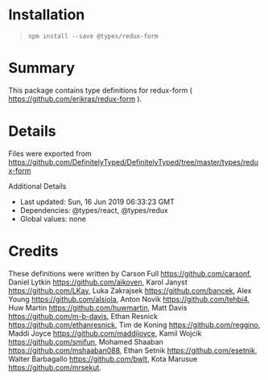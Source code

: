 # Installation
> `npm install --save @types/redux-form`

# Summary
This package contains type definitions for redux-form ( https://github.com/erikras/redux-form ).

# Details
Files were exported from https://github.com/DefinitelyTyped/DefinitelyTyped/tree/master/types/redux-form

Additional Details
 * Last updated: Sun, 16 Jun 2019 06:33:23 GMT
 * Dependencies: @types/react, @types/redux
 * Global values: none

# Credits
These definitions were written by Carson Full <https://github.com/carsonf>, Daniel Lytkin <https://github.com/aikoven>, Karol Janyst <https://github.com/LKay>, Luka Zakrajsek <https://github.com/bancek>, Alex Young <https://github.com/alsiola>, Anton Novik <https://github.com/tehbi4>, Huw Martin <https://github.com/huwmartin>, Matt Davis <https://github.com/m-b-davis>, Ethan Resnick <https://github.com/ethanresnick>, Tim de Koning <https://github.com/reggino>, Maddi Joyce <https://github.com/maddijoyce>, Kamil Wojcik <https://github.com/smifun>, Mohamed Shaaban <https://github.com/mshaaban088>, Ethan Setnik <https://github.com/esetnik>, Walter Barbagallo <https://github.com/bwlt>, Kota Marusue <https://github.com/mrsekut>.
